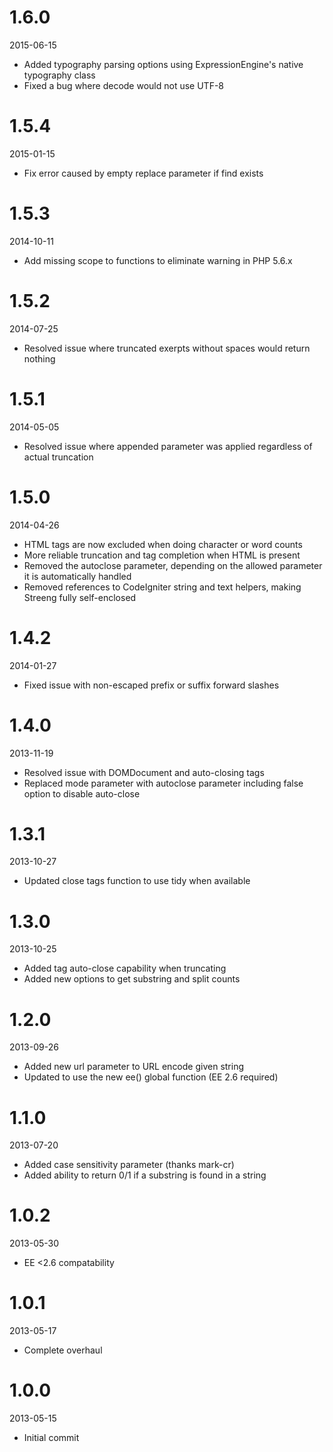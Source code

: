 # 1.6.0

2015-06-15

- Added typography parsing options using ExpressionEngine's native typography class
- Fixed a bug where decode would not use UTF-8

# 1.5.4

2015-01-15

- Fix error caused by empty replace parameter if find exists

# 1.5.3

2014-10-11

- Add missing scope to functions to eliminate warning in PHP 5.6.x

# 1.5.2

2014-07-25

- Resolved issue where truncated exerpts without spaces would return nothing

# 1.5.1

2014-05-05

- Resolved issue where appended parameter was applied regardless of actual truncation

# 1.5.0

2014-04-26

- HTML tags are now excluded when doing character or word counts
- More reliable truncation and tag completion when HTML is present
- Removed the autoclose parameter, depending on the allowed parameter it is automatically handled
- Removed references to CodeIgniter string and text helpers, making Streeng fully self-enclosed

# 1.4.2

2014-01-27

- Fixed issue with non-escaped prefix or suffix forward slashes

# 1.4.0

2013-11-19

- Resolved issue with DOMDocument and auto-closing tags
- Replaced mode parameter with autoclose parameter including false option to disable auto-close

# 1.3.1

2013-10-27

- Updated close tags function to use tidy when available

# 1.3.0

2013-10-25

- Added tag auto-close capability when truncating
- Added new options to get substring and split counts

# 1.2.0

2013-09-26

- Added new url parameter to URL encode given string
- Updated to use the new ee() global function (EE 2.6 required)

# 1.1.0

2013-07-20

- Added case sensitivity parameter (thanks mark-cr)
- Added ability to return 0/1 if a substring is found in a string

# 1.0.2

2013-05-30

- EE <2.6 compatability

# 1.0.1

2013-05-17

- Complete overhaul

# 1.0.0

2013-05-15

- Initial commit